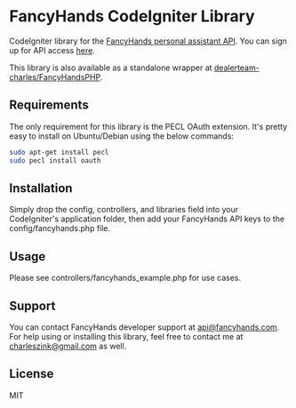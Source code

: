 FancyHands CodeIgniter Library
======================

CodeIgniter library for the [FancyHands personal assistant API]. You can sign up for API access [here].

This library is also available as a standalone wrapper at [dealerteam-charles/FancyHandsPHP].

Requirements
------------
The only requirement for this library is the PECL OAuth extension. It's pretty easy to install on Ubuntu/Debian using the below commands:

```sh
sudo apt-get install pecl
sudo pecl install oauth
```

Installation
------------

Simply drop the config, controllers, and libraries field into your CodeIgniter's application folder, then add your FancyHands API keys to the config/fancyhands.php file.

Usage
-----

Please see controllers/fancyhands_example.php for use cases.

Support
-------

You can contact FancyHands developer support at api@fancyhands.com. For help using or installing this library, feel free to contact me at charleszink@gmail.com as well.

License
-------

MIT


[FancyHands personal assistant API]: https://www.fancyhands.com/developer
[here]: https://www.fancyhands.com/api/explorer
[dealerteam-charles/FancyHandsPHP]: https://github.com/dealerteam-charles/FancyHandsPHP